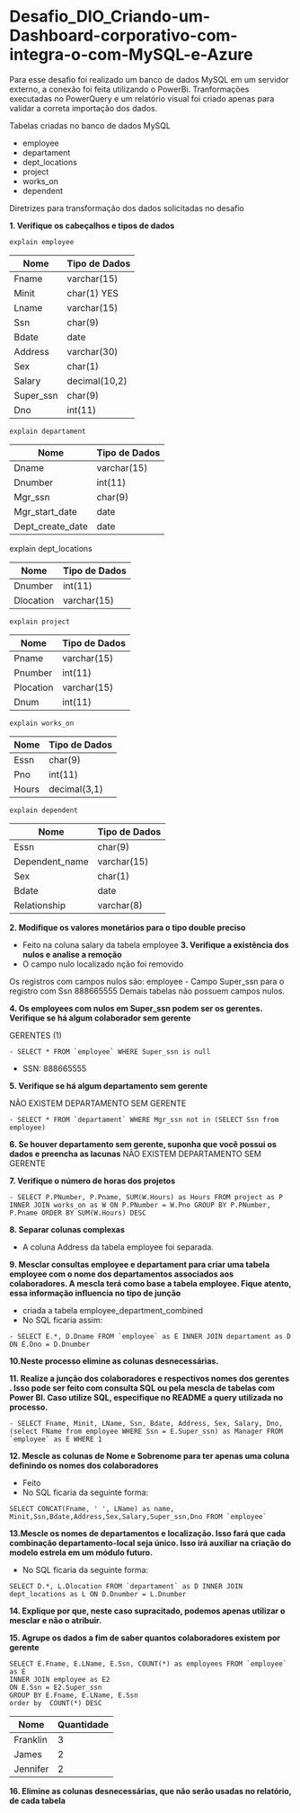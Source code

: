 # Desafio_DIO_Criando-um-Dashboard-corporativo-com-integra-o-com-MySQL-e-Azure

Para esse desafio foi realizado um banco de dados MySQL em um servidor externo, a conexão foi feita utilizando o PowerBi. Tranformações executadas no PowerQuery e um relatório visual foi criado apenas para validar a correta importação dos dados.

Tabelas criadas no banco de dados MySQL
- employee
- departament
- dept_locations
- project
- works_on
- dependent

Diretrizes para transformação dos dados solicitadas no desafio

**1. Verifique os cabeçalhos e tipos de dados**
 ``` 
explain employee
 ``` 

| Nome       | Tipo de Dados |
| ---------- | ------------- |
| Fname      | varchar(15)   |
| Minit	     | char(1)	YES  |
| Lname	     | varchar(15)   |
| Ssn	     | char(9)       |
| Bdate	     | date          |
| Address    | varchar(30)   |
| Sex	     | char(1)       |
| Salary     | decimal(10,2) |
| Super_ssn	 | char(9)       |
| Dno        | int(11)       |

 ``` 
explain departament
 ``` 

| Nome             | Tipo de Dados |
| ---------------- | ------------- |
| Dname            | varchar(15)   |
| Dnumber          | int(11)       |
| Mgr_ssn          | char(9)       |
| Mgr_start_date   | date          |
| Dept_create_date | date          |

explain dept_locations

| Nome       | Tipo de Dados |
| ---------- | ------------- |
| Dnumber    | 	int(11)      |
| Dlocation  | 	varchar(15)  |

 ``` 
explain project
 ``` 

| Nome       | Tipo de Dados |
| ---------- | ------------- |
| Pname      | 	varchar(15)  |
| Pnumber    | 	int(11)      |
| Plocation  | 	varchar(15)  |
| Dnum       | 	int(11)      |

 ``` 
explain works_on
 ``` 

| Nome       | Tipo de Dados |
| ---------- | ------------- |
| Essn       | char(9)       |
| Pno        | int(11)       |
| Hours      | decimal(3,1)  | 

 ``` 
explain dependent
 ``` 

| Nome           | Tipo de Dados |
| -------------- | ------------- |
| Essn           | char(9)       |
| Dependent_name | varchar(15)   |
| Sex            | char(1)       |
| Bdate          | date          |
| Relationship   | varchar(8)    |


**2. Modifique os valores monetários para o tipo double preciso**
- Feito na coluna salary da tabela employee
**3. Verifique a existência dos nulos e analise a remoção**
- O campo nulo localizado nção foi removido

Os registros com campos nulos são:
employee - Campo Super_ssn para o registro com Ssn 888665555 
Demais tabelas não possuem campos nulos.

**4. Os employees com nulos em Super_ssn podem ser os gerentes. Verifique se há algum colaborador sem gerente**

GERENTES (1)
 ``` 
- SELECT * FROM `employee` WHERE Super_ssn is null
 ``` 
- SSN: 888665555


**5. Verifique se há algum departamento sem gerente**

NÃO EXISTEM DEPARTAMENTO SEM GERENTE
 ``` 
- SELECT * FROM `departament` WHERE Mgr_ssn not in (SELECT Ssn from employee)
 ``` 

**6. Se houver departamento sem gerente, suponha que você possui os dados e preencha as lacunas**
NÃO EXISTEM DEPARTAMENTO SEM GERENTE

**7. Verifique o número de horas dos projetos**
 ``` 
- SELECT P.PNumber, P.Pname, SUM(W.Hours) as Hours FROM project as P INNER JOIN works_on as W ON P.PNumber = W.Pno GROUP BY P.PNumber, P.Pname ORDER BY SUM(W.Hours) DESC
 ``` 

**8. Separar colunas complexas**
- A coluna Address da tabela employee foi separada.

**9. Mesclar consultas employee e departament para criar uma tabela employee com o nome dos departamentos associados aos colaboradores. A mescla terá como base a tabela employee. Fique atento, essa informação influencia no tipo de junção**
- criada a tabela employee_department_combined
- No SQL ficaria assim:
 ``` 
- SELECT E.*, D.Dname FROM `employee` as E INNER JOIN departament as D ON E.Dno = D.Dnumber
 ``` 

**10.Neste processo elimine as colunas desnecessárias.**

**11. Realize a junção dos colaboradores e respectivos nomes dos gerentes . Isso pode ser feito com consulta SQL ou pela mescla de tabelas com Power BI. Caso utilize SQL, especifique no README a query utilizada no processo.**
 ``` 
- SELECT Fname, Minit, LName, Ssn, Bdate, Address, Sex, Salary, Dno, (select FName from employee WHERE Ssn = E.Super_ssn) as Manager FROM `employee` as E WHERE 1
 ``` 

**12. Mescle as colunas de Nome e Sobrenome para ter apenas uma coluna definindo os nomes dos colaboradores**
- Feito
- No SQL ficaria da seguinte forma:
 ``` 
SELECT CONCAT(Fname, ' ', LName) as name, Minit,Ssn,Bdate,Address,Sex,Salary,Super_ssn,Dno FROM `employee` 
 ``` 

**13.Mescle os nomes de departamentos e localização. Isso fará que cada combinação departamento-local seja único. Isso irá auxiliar na criação do modelo estrela em um módulo futuro.**
- No SQL ficaria da seguinte forma:
 ``` 
SELECT D.*, L.Dlocation FROM `departament` as D INNER JOIN dept_locations as L ON D.Dnumber = L.Dnumber
 ``` 

**14. Explique por que, neste caso supracitado, podemos apenas utilizar o mesclar e não o atribuir.**
  
**15.	Agrupe os dados a fim de saber quantos colaboradores existem por gerente**
 ``` 
SELECT E.Fname, E.LName, E.Ssn, COUNT(*) as employees FROM `employee` as E
INNER JOIN employee as E2
ON E.Ssn = E2.Super_ssn
GROUP BY E.Fname, E.LName, E.Ssn
order by  COUNT(*) DESC
 ``` 

| Nome       | Quantidade    |
| ---------- | ------------- |
| Franklin   | 3             |
| James      | 2             | 
| Jennifer   | 2             |

**16.	Elimine as colunas desnecessárias, que não serão usadas no relatório, de cada tabela**

